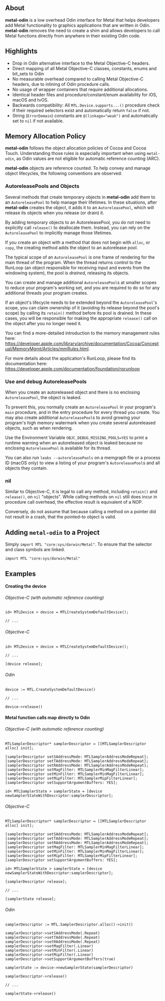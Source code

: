 ## About

**metal-odin** is a low overhead Odin interface for Metal that helps developers add Metal functionality to graphics applications that are written in Odin. **metal-odin** removes the need to create a shim and allows developers to call Metal functions directly from anywhere in their existing Odin code.

## Highlights

- Drop in Odin alternative interface to the Metal Objective-C headers.
- Direct mapping of all Metal Objective-C classes, constants, enums and bit_sets to Odin
- No measurable overhead compared to calling Metal Objective-C headers, due to inlining of Odin procedure calls.
- No usage of wrapper containers that require additional allocations.
- Identical header files and procedure/constant/enum availability for iOS, macOS and tvOS.
- Backwards compatibility: All `MTL.Device.supports...()` procedure check if their required selectors exist and automatically return `false` if not.
- String (`ErrorDomain`) constants are `@(linkage="weak")` and automatically set to `nil` if not available.

## Memory Allocation Policy

**metal-odin** follows the object allocation policies of Cocoa and Cocoa Touch. Understanding those rules is especially important when using `metal-odin`, as Odin values are not eligible for automatic reference counting (ARC).

**metal-odin** objects are reference counted. To help convey and manage object lifecycles, the following conventions are observed:

### AutoreleasePools and Objects

Several methods that create temporary objects in **metal-odin** add them to an `AutoreleasePool` to help manage their lifetimes. In these situations, after **metal-odin** creates the object, it adds it to an `AutoreleasePool`, which will release its objects when you release (or drain) it.

By adding temporary objects to an AutoreleasePool, you do not need to explicitly call `release()` to deallocate them. Instead, you can rely on the `AutoreleasePool` to implicitly manage those lifetimes.

If you create an object with a method that does not begin with `alloc`, or `copy`, the creating method adds the object to an autorelease pool.

The typical scope of an `AutoreleasePool` is one frame of rendering for the main thread of the program. When the thread returns control to the RunLoop (an object responsible for receiving input and events from the windowing system), the pool is *drained*, releasing its objects.

You can create and manage additional `AutoreleasePool`s at smaller scopes to reduce your program's working set, and you are required to do so for any additional threads your program creates.

If an object's lifecycle needs to be extended beyond the `AutoreleasePool`'s scope, you can claim ownership of it (avoiding its release beyond the pool's scope) by calling its `retain()` method before its pool is drained. In these cases, you will be responsible for making the appropriate `release()` call on the object after you no longer need it. 

You can find a more-detailed introduction to the memory management rules here: https://developer.apple.com/library/archive/documentation/Cocoa/Conceptual/MemoryMgmt/Articles/mmRules.html.

For more details about the application's RunLoop, please find its documentation here: https://developer.apple.com/documentation/foundation/nsrunloop

### Use and debug AutoreleasePools

When you create an autoreleased object and there is no enclosing `AutoreleasePool`, the object is leaked.

To prevent this, you normally create an `AutoreleasePool` in your program's `main` procedure, and in the entry procedure for every thread you create. You may also create additional `AutoreleasePool`s to avoid growing your program's high memory watermark when you create several autoreleased objects, such as when rendering.

Use the Environment Variable `OBJC_DEBUG_MISSING_POOLS=YES` to print a runtime warning when an autoreleased object is leaked because no enclosing `AutoreleasePool` is available for its thread.

You can also run `leaks --autoreleasePools` on a memgraph file or a process ID (macOS only) to view a listing of your program's `AutoreleasePool`s and all objects they contain.

### nil

Similar to Objective-C, it is legal to call any method, including `retain()` and `release()`, on `nil` "objects". While calling methods on `nil` still does incur in procedure call overhead, the effective result is equivalent of a NOP.

Conversely, do not assume that because calling a method on a pointer did not result in a crash, that the pointed-to object is valid.

## Adding `metal-odin` to a Project

Simply `import MTL "core:sys/darwin/Metal"`. To ensure that the selector and class symbols are linked.

```odin
import MTL "core:sys/darwin/Metal"
```

## Examples

#### Creating the device

###### Objective-C (with automatic reference counting)

```objc
id< MTLDevice > device = MTLCreateSystemDefaultDevice();

// ...
```

###### Objective-C

```objc
id< MTLDevice > device = MTLCreateSystemDefaultDevice();

// ...

[device release];
```

###### Odin

```odin
device := MTL.CreateSystemDefaultDevice()

// ...

device->release()
```

#### Metal function calls map directly to Odin

###### Objective-C (with automatic reference counting)

```objc
MTLSamplerDescriptor* samplerDescriptor = [[MTLSamplerDescriptor alloc] init];

[samplerDescriptor setSAddressMode: MTLSamplerAddressModeRepeat];
[samplerDescriptor setTAddressMode: MTLSamplerAddressModeRepeat];
[samplerDescriptor setRAddressMode: MTLSamplerAddressModeRepeat];
[samplerDescriptor setMagFilter: MTLSamplerMinMagFilterLinear];
[samplerDescriptor setMinFilter: MTLSamplerMinMagFilterLinear];
[samplerDescriptor setMipFilter: MTLSamplerMipFilterLinear];
[samplerDescriptor setSupportArgumentBuffers: YES];

id< MTLSamplerState > samplerState = [device newSamplerStateWithDescriptor:samplerDescriptor];
```

###### Objective-C

```objc
MTLSamplerDescriptor* samplerDescriptor = [[MTLSamplerDescriptor alloc] init];

[samplerDescriptor setSAddressMode: MTLSamplerAddressModeRepeat];
[samplerDescriptor setTAddressMode: MTLSamplerAddressModeRepeat];
[samplerDescriptor setRAddressMode: MTLSamplerAddressModeRepeat];
[samplerDescriptor setMagFilter: MTLSamplerMinMagFilterLinear];
[samplerDescriptor setMinFilter: MTLSamplerMinMagFilterLinear];
[samplerDescriptor setMipFilter: MTLSamplerMipFilterLinear];
[samplerDescriptor setSupportArgumentBuffers: YES];

id< MTLSamplerState > samplerState = [device newSamplerStateWithDescriptor:samplerDescriptor];

[samplerDescriptor release];

// ...

[samplerState release];
```

###### Odin

```odin
samplerDescriptor := MTL.SamplerDescriptor.alloc()->init()

samplerDescriptor->setSAddressMode(.Repeat)
samplerDescriptor->setTAddressMode(.Repeat)
samplerDescriptor->setRAddressMode(.Repeat)
samplerDescriptor->setMagFilter(.Linear)
samplerDescriptor->setMinFilter(.Linear)
samplerDescriptor->setMipFilter(.Linear)
samplerDescriptor->setSupportArgumentBuffers(true)

samplerState := device->newSamplerState(samplerDescriptor)

samplerDescriptor->release()

// ...

samplerState->release()
```
